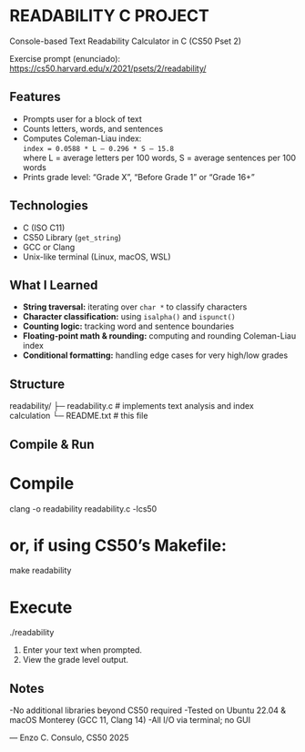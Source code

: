 # READABILITY C PROJECT

Console-based Text Readability Calculator in C (CS50 Pset 2)

Exercise prompt (enunciado):  
https://cs50.harvard.edu/x/2021/psets/2/readability/

## Features
- Prompts user for a block of text  
- Counts letters, words, and sentences  
- Computes Coleman-Liau index:  
  `index = 0.0588 * L – 0.296 * S – 15.8`  
  where L = average letters per 100 words, S = average sentences per 100 words  
- Prints grade level: “Grade X”, “Before Grade 1” or “Grade 16+”

## Technologies
- C (ISO C11)  
- CS50 Library (`get_string`)  
- GCC or Clang  
- Unix-like terminal (Linux, macOS, WSL)

## What I Learned
- **String traversal:** iterating over `char *` to classify characters  
- **Character classification:** using `isalpha()` and `ispunct()`  
- **Counting logic:** tracking word and sentence boundaries  
- **Floating-point math & rounding:** computing and rounding Coleman-Liau index  
- **Conditional formatting:** handling edge cases for very high/low grades

## Structure
readability/
├─ readability.c # implements text analysis and index calculation
└─ README.txt # this file


## Compile & Run

# Compile
clang -o readability readability.c -lcs50
# or, if using CS50’s Makefile:
make readability

# Execute
./readability
1. Enter your text when prompted.
2. View the grade level output.

## Notes
-No additional libraries beyond CS50 required
-Tested on Ubuntu 22.04 & macOS Monterey (GCC 11, Clang 14)
-All I/O via terminal; no GUI

— Enzo C. Consulo, CS50 2025
